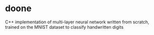 # doone
C++ implementation of multi-layer neural network written from scratch, trained on the MNIST dataset to classify handwritten digits
